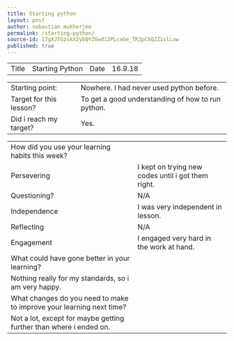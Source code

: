 ```yaml
---
title: Starting python
layout: post
author: sebastian.mukherjee
permalink: /starting-python/
source-id: 17gXJTGzskX2ybQYZGwd13PLcaGe_TR3pC5QZZislLuw
published: true
---
```

<table>
  <tr>
    <td>Title</td>
    <td>Starting Python</td>
    <td>Date</td>
    <td>16.9.18</td>
  </tr>
</table>


<table>
  <tr>
    <td>Starting point:</td>
    <td>Nowhere. I had never used python before.</td>
  </tr>
  <tr>
    <td>Target for this lesson?</td>
    <td>To get a good understanding of how to run python.</td>
  </tr>
  <tr>
    <td>Did i reach my target?</td>
    <td>Yes.</td>
  </tr>
</table>


<table>
  <tr>
    <td>How did you use your learning habits this week?</td>
    <td></td>
  </tr>
  <tr>
    <td>Persevering</td>
    <td>I kept on trying new codes until i got them right.</td>
  </tr>
  <tr>
    <td>Questioning?</td>
    <td>N/A</td>
  </tr>
  <tr>
    <td>Independence</td>
    <td>I was very independent in lesson.</td>
  </tr>
  <tr>
    <td>Reflecting</td>
    <td>N/A</td>
  </tr>
  <tr>
    <td>Engagement</td>
    <td>I engaged very hard in the work at hand.</td>
  </tr>
  <tr>
    <td>What could have gone better in your learning?</td>
    <td></td>
  </tr>
  <tr>
    <td>Nothing really for my standards, so i am very happy.</td>
    <td></td>
  </tr>
  <tr>
    <td>What changes do you need to make to improve your learning next time?</td>
    <td></td>
  </tr>
  <tr>
    <td>Not a lot, except for maybe getting further than where i ended on.</td>
    <td></td>
  </tr>
</table>


